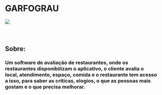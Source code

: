 # GARFOGRAU
<img src = "https://github.com/isabellybarbosac/Projeto_AvaliaRestaurante/assets/125043792/8afdd2ec-c56b-4c0b-95b9-480753562417"
 />
</div>
<h3 align = "center">

</h3><br>

## Sobre: 
<h3>
Um software de avaliação de restaurantes, onde os restaurantes disponibilizam o aplicativo, o cliente avalia o local, atendimento, espaço, comida e o restaurante tem acesso a isso, para saber as críticas, elogios, o que as pessoas mais gostam e o que precisa melhorar.
</h3>
